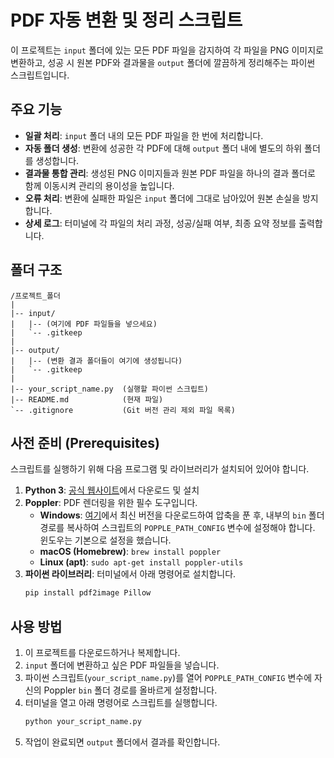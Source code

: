 # PDF 자동 변환 및 정리 스크립트

이 프로젝트는 `input` 폴더에 있는 모든 PDF 파일을 감지하여 각 파일을 PNG 이미지로 변환하고, 성공 시 원본 PDF와 결과물을 `output` 폴더에 깔끔하게 정리해주는 파이썬 스크립트입니다.



## 주요 기능

-   **일괄 처리**: `input` 폴더 내의 모든 PDF 파일을 한 번에 처리합니다.
-   **자동 폴더 생성**: 변환에 성공한 각 PDF에 대해 `output` 폴더 내에 별도의 하위 폴더를 생성합니다.
-   **결과물 통합 관리**: 생성된 PNG 이미지들과 원본 PDF 파일을 하나의 결과 폴더로 함께 이동시켜 관리의 용이성을 높입니다.
-   **오류 처리**: 변환에 실패한 파일은 `input` 폴더에 그대로 남아있어 원본 손실을 방지합니다.
-   **상세 로그**: 터미널에 각 파일의 처리 과정, 성공/실패 여부, 최종 요약 정보를 출력합니다.

## 폴더 구조

```
/프로젝트_폴더
|
|-- input/
|   |-- (여기에 PDF 파일들을 넣으세요)
|   `-- .gitkeep
|
|-- output/
|   |-- (변환 결과 폴더들이 여기에 생성됩니다)
|   `-- .gitkeep
|
|-- your_script_name.py  (실행할 파이썬 스크립트)
|-- README.md            (현재 파일)
`-- .gitignore           (Git 버전 관리 제외 파일 목록)
```

## 사전 준비 (Prerequisites)

스크립트를 실행하기 위해 다음 프로그램 및 라이브러리가 설치되어 있어야 합니다.

1.  **Python 3**: [공식 웹사이트](https://www.python.org/)에서 다운로드 및 설치
2.  **Poppler**: PDF 렌더링을 위한 필수 도구입니다.
    -   **Windows**: [여기](https://github.com/oschwartz10612/poppler-windows/releases/)에서 최신 버전을 다운로드하여 압축을 푼 후, 내부의 `bin` 폴더 경로를 복사하여 스크립트의 `POPPLE_PATH_CONFIG` 변수에 설정해야 합니다.
        윈도우는 기본으로 설정을 했습니다.
    -   **macOS (Homebrew)**: `brew install poppler`
    -   **Linux (apt)**: `sudo apt-get install poppler-utils`
3.  **파이썬 라이브러리**: 터미널에서 아래 명령어로 설치합니다.
    ```bash
    pip install pdf2image Pillow
    ```

## 사용 방법

1.  이 프로젝트를 다운로드하거나 복제합니다.
2.  `input` 폴더에 변환하고 싶은 PDF 파일들을 넣습니다.
3.  파이썬 스크립트(`your_script_name.py`)를 열어 `POPPLE_PATH_CONFIG` 변수에 자신의 Poppler `bin` 폴더 경로를 올바르게 설정합니다.
4.  터미널을 열고 아래 명령어로 스크립트를 실행합니다.
    ```bash
    python your_script_name.py
    ```
5.  작업이 완료되면 `output` 폴더에서 결과를 확인합니다.
